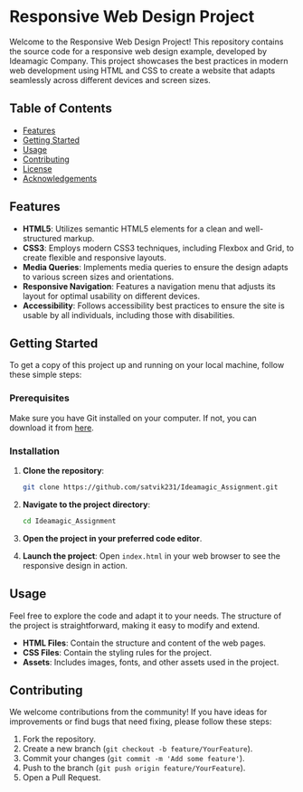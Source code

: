 # Responsive Web Design Project

Welcome to the Responsive Web Design Project! This repository contains the source code for a responsive web design example, developed by Ideamagic Company. This project showcases the best practices in modern web development using HTML and CSS to create a website that adapts seamlessly across different devices and screen sizes.

## Table of Contents

- [Features](#features)
- [Getting Started](#getting-started)
- [Usage](#usage)
- [Contributing](#contributing)
- [License](#license)
- [Acknowledgements](#acknowledgements)

## Features

- **HTML5**: Utilizes semantic HTML5 elements for a clean and well-structured markup.
- **CSS3**: Employs modern CSS3 techniques, including Flexbox and Grid, to create flexible and responsive layouts.
- **Media Queries**: Implements media queries to ensure the design adapts to various screen sizes and orientations.
- **Responsive Navigation**: Features a navigation menu that adjusts its layout for optimal usability on different devices.
- **Accessibility**: Follows accessibility best practices to ensure the site is usable by all individuals, including those with disabilities.

## Getting Started

To get a copy of this project up and running on your local machine, follow these simple steps:

### Prerequisites

Make sure you have Git installed on your computer. If not, you can download it from [here](https://git-scm.com/).

### Installation

1. **Clone the repository**:
   ```bash
   git clone https://github.com/satvik231/Ideamagic_Assignment.git
   ```

2. **Navigate to the project directory**:
   ```bash
   cd Ideamagic_Assignment
   ```

3. **Open the project in your preferred code editor**.

4. **Launch the project**:
   Open `index.html` in your web browser to see the responsive design in action.

## Usage

Feel free to explore the code and adapt it to your needs. The structure of the project is straightforward, making it easy to modify and extend.

- **HTML Files**: Contain the structure and content of the web pages.
- **CSS Files**: Contain the styling rules for the project.
- **Assets**: Includes images, fonts, and other assets used in the project.

## Contributing

We welcome contributions from the community! If you have ideas for improvements or find bugs that need fixing, please follow these steps:

1. Fork the repository.
2. Create a new branch (`git checkout -b feature/YourFeature`).
3. Commit your changes (`git commit -m 'Add some feature'`).
4. Push to the branch (`git push origin feature/YourFeature`).
5. Open a Pull Request.




